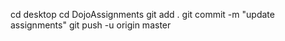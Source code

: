 cd desktop
cd DojoAssignments
git add .
git commit -m "update assignments"
git push -u origin master
